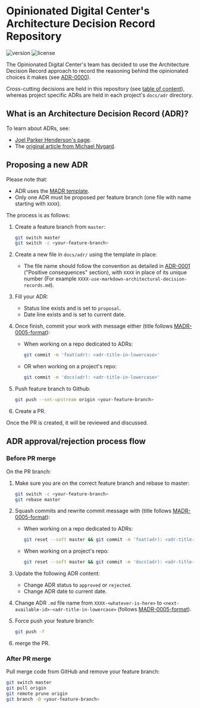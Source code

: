 # Opinionated Digital Center's Architecture Decision Record Repository

![version](https://img.shields.io/github/v/release/opinionated-digital-center/architecture-decision-record?sort=semver)
![license](https://img.shields.io/github/license/opinionated-digital-center/architecture-decision-record?sort=semver)

The Opinionated Digital Center's team has decided to use the Architecture Decision
Record approach to record the reasoning behind the opinionated choices it makes
(see [ADR-0000](docs/adr/0000-record-architecture-decisions.md)).

Cross-cutting decisions are held in this repository (see
[table of content](docs/adr/index.md)), whereas project specific ADRs are held in
each project's `docs/adr` directory.

## What is an Architecture Decision Record (ADR)?
To learn about ADRs, see:

* [Joel Parker Henderson's page](https://github.com/joelparkerhenderson/architecture_decision_record).
* The [original article from Michael Nygard](http://thinkrelevance.com/blog/2011/11/15/documenting-architecture-decisions).

## Proposing a new ADR

Please note that:

* ADR uses the [MADR template](docs/adr/template.md).
* Only one ADR must be proposed per feature branch (one file with name starting with
  `XXXX`).

The process is as follows:

1. Create a feature branch from `master`:

   ```bash
   git switch master
   git switch -c <your-feature-branch>
   ```

1. Create a new file in `docs/adr/` using the template in place:
   * The file name should follow the convention as detailed in
     [ADR-0001](docs/adr/0001-use-markdown-architectural-decision-records.md)
     ("Positive consequences" section), with `XXXX` in place of its unique number
     (For example `XXXX-use-markdown-architectural-decision-records.md`).
1. Fill your ADR:
   * Status line exists and is set to `proposal`.
   * Date line exists and is set to current date.
1. Once finish, commit your work with message either (title follows
   [MADR-0005-format](https://github.com/adr/madr/blob/2.1.2/docs/adr/0005-use-dashes-in-filenames.md)):
   * When working on a repo dedicated to ADRs:

     ```bash
     git commit -m 'feat(adr): <adr-title-in-lowercase>'
     ```

   * OR when working on a project's repo:

     ```bash
     git commit -m 'docs(adr): <adr-title-in-lowercase>'
     ```

1. Push feature branch to Github:

   ```bash
   git push --set-upstream origin <your-feature-branch>
   ```

1. Create a PR.

Once the PR is created, it will be reviewed and discussed.

## ADR approval/rejection process flow

### Before PR merge
On the PR branch:

1. Make sure you are on the correct feature branch and rebase to master:

   ```bash
   git switch -c <your-feature-branch>
   git rebase master
   ```

1. Squash commits and rewrite commit message with (title follows
   [MADR-0005-format](https://github.com/adr/madr/blob/2.1.2/docs/adr/0005-use-dashes-in-filenames.md)):
   * When working on a repo dedicated to ADRs:

     ```bash
     git reset --soft master && git commit -m 'feat(adr): <adr-title-in-lowercase>'
     ```

   * When working on a project's repo:

     ```bash
     git reset --soft master && git commit -m 'docs(adr): <adr-title-in-lowercase>'
     ```

1. Update the following ADR content:
   * Change ADR status to `approved` or `rejected`.
   * Change ADR date to current date.
1. Change ADR `.md` file name from `XXXX-<whatever-is-here>` to
   `<next-available-id>-<adr-title-in-lowercase>` (follows
   [MADR-0005-format](https://github.com/adr/madr/blob/2.1.2/docs/adr/0005-use-dashes-in-filenames.md)).
1. Force push your feature branch:

   ```bash
   git push -f
   ```

1. merge the PR.

### After PR merge

Pull merge code from GitHub and remove your feature branch:

```bash
git switch master
git pull origin
git remote prune origin
git branch -D <your-feature-branch>
```
